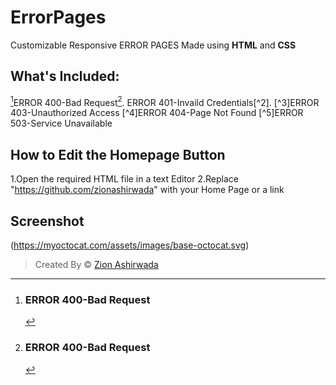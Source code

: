 # ErrorPages
Customizable Responsive ERROR PAGES Made using **HTML** and **CSS**

## What's Included:
[^1]ERROR 400-Bad Request[^1].
ERROR 401-Invaild Credentials[^2].
[^3]ERROR 403-Unauthorized Access
[^4]ERROR 404-Page Not Found
[^5]ERROR 503-Service Unavailable

## How to Edit the Homepage Button
1.Open the required HTML file in a text Editor 
2.Replace "https://github.com/zionashirwada" with your Home Page or a link

## Screenshot
[^1]: ### ERROR 400-Bad Request
(https://myoctocat.com/assets/images/base-octocat.svg)
>Created By © [Zion Ashirwada](https://github.com/zionashirwada)

